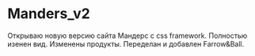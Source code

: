 Manders_v2
==========

Открываю новую версию сайта Мандерс с css framework.
Полностью изенен вид.
Изменены продукты.
Переделан и добавлен Farrow&Ball.

